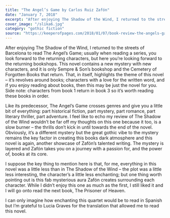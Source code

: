 ```yaml
---
title: "The Angel’s Game by Carlos Ruiz Zafón"
date: "January 7, 2018"
excerpt: "After enjoying The Shadow of the Wind, I returned to the streets of Barcelona to read The Angel’s Game; usually when reading a series, you look forward to the returning characters, but here you’re looking forward to the returning bookshops."
cover_image: "/slika6.jpg"
category: "gothic fiction"
source: "https://keeperofpages.com/2018/01/07/book-review-the-angels-game-by-carlos-ruiz-zafon/"
---
```


After enjoying The Shadow of the Wind, I returned to the streets of Barcelona to read The Angel’s Game; usually when reading a series, you look forward to the returning characters, but here you’re looking forward to the returning bookshops. This novel contains a new mystery with new characters, and it is only Sempre & Son’s bookshop and the Cemetery of Forgotten Books that return. That, in itself, highlights the theme of this novel – it’s revolves around books; characters with a love for the written word, and if you enjoy reading about books, then this may be just the novel for you. Side note: characters from book 1 return in book 3 so it’s worth reading these books in order.

Like its predecessor, The Angel’s Game crosses genres and give you a little bit of everything: part historical fiction, part mystery, part romance, part literary thriller, part adventure. I feel like to echo my review of The Shadow of the Wind wouldn’t be far off my thoughts on this one because it too, is a slow burner – the thrills don’t kick in until towards the end of the novel. Obviously, it’s a different mystery but the great gothic vibe to the mystery remains the key factor in creating this books dark atmosphere and this novel is again, another showcase of Zafón’s talented writing. The mystery is layered and Zafón takes you on a journey with a passion for, and the power of, books at its core.

I suppose the key thing to mention here is that, for me, everything in this novel was a little less than in The Shadow of the Wind – the plot was a little less interesting, the character’s a little less enchanting; but one thing worth pointing out is this fab mysterious aura Zafón creates surrounding each character. While I didn’t enjoy this one as much as the first, I still liked it and I will go onto read the next book, The Prisoner of Heaven.

I can only imagine how enchanting this quartet would be to read in Spanish but I’m grateful to Lucia Graves for the translation that allowed me to read this novel.
